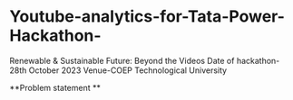 # Youtube-analytics-for-Tata-Power-Hackathon-
 Renewable &amp; Sustainable Future: Beyond the Videos
Date of hackathon-28th October 2023
Venue-COEP Technological University

**Problem statement
**
